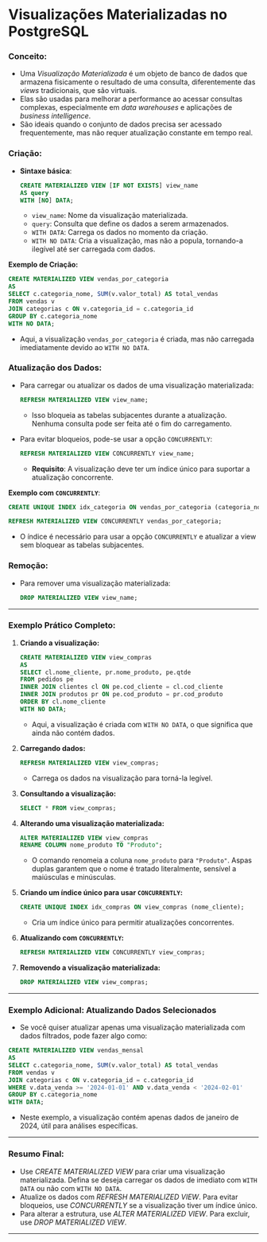 # **Visualizações Materializadas no PostgreSQL**

### **Conceito:**

- Uma *Visualização Materializada* é um objeto de banco de dados que armazena fisicamente o resultado de uma consulta, diferentemente das *views* tradicionais, que são virtuais.
- Elas são usadas para melhorar a performance ao acessar consultas complexas, especialmente em *data warehouses* e aplicações de *business intelligence*.
- São ideais quando o conjunto de dados precisa ser acessado frequentemente, mas não requer atualização constante em tempo real.

### **Criação:**

- **Sintaxe básica**:
  
  ```sql
  CREATE MATERIALIZED VIEW [IF NOT EXISTS] view_name
  AS query
  WITH [NO] DATA;
  ```

  - `view_name`: Nome da visualização materializada.
  - `query`: Consulta que define os dados a serem armazenados.
  - `WITH DATA`: Carrega os dados no momento da criação.
  - `WITH NO DATA`: Cria a visualização, mas não a popula, tornando-a ilegível até ser carregada com dados.

**Exemplo de Criação:**

```sql
CREATE MATERIALIZED VIEW vendas_por_categoria
AS
SELECT c.categoria_nome, SUM(v.valor_total) AS total_vendas
FROM vendas v
JOIN categorias c ON v.categoria_id = c.categoria_id
GROUP BY c.categoria_nome
WITH NO DATA;
```

- Aqui, a visualização `vendas_por_categoria` é criada, mas não carregada imediatamente devido ao `WITH NO DATA`.

### **Atualização dos Dados:**

- Para carregar ou atualizar os dados de uma visualização materializada:

  ```sql
  REFRESH MATERIALIZED VIEW view_name;
  ```

  - Isso bloqueia as tabelas subjacentes durante a atualização. Nenhuma consulta pode ser feita até o fim do carregamento.

- Para evitar bloqueios, pode-se usar a opção `CONCURRENTLY`:

  ```sql
  REFRESH MATERIALIZED VIEW CONCURRENTLY view_name;
  ```

  - **Requisito**: A visualização deve ter um índice único para suportar a atualização concorrente.
  
**Exemplo com `CONCURRENTLY`**:
  
```sql
CREATE UNIQUE INDEX idx_categoria ON vendas_por_categoria (categoria_nome);

REFRESH MATERIALIZED VIEW CONCURRENTLY vendas_por_categoria;
```

- O índice é necessário para usar a opção `CONCURRENTLY` e atualizar a view sem bloquear as tabelas subjacentes.

### **Remoção:**

- Para remover uma visualização materializada:

  ```sql
  DROP MATERIALIZED VIEW view_name;
  ```

---

### **Exemplo Prático Completo:**

1. **Criando a visualização:**

   ```sql
   CREATE MATERIALIZED VIEW view_compras
   AS
   SELECT cl.nome_cliente, pr.nome_produto, pe.qtde
   FROM pedidos pe
   INNER JOIN clientes cl ON pe.cod_cliente = cl.cod_cliente
   INNER JOIN produtos pr ON pe.cod_produto = pr.cod_produto
   ORDER BY cl.nome_cliente
   WITH NO DATA;
   ```

   - Aqui, a visualização é criada com `WITH NO DATA`, o que significa que ainda não contém dados.

2. **Carregando dados:**

   ```sql
   REFRESH MATERIALIZED VIEW view_compras;
   ```

   - Carrega os dados na visualização para torná-la legível.

3. **Consultando a visualização:**

   ```sql
   SELECT * FROM view_compras;
   ```

4. **Alterando uma visualização materializada:**

   ```sql
   ALTER MATERIALIZED VIEW view_compras
   RENAME COLUMN nome_produto TO "Produto";
   ```

   - O comando renomeia a coluna `nome_produto` para `"Produto"`. Aspas duplas garantem que o nome é tratado literalmente, sensível a maiúsculas e minúsculas.

5. **Criando um índice único para usar `CONCURRENTLY`:**

   ```sql
   CREATE UNIQUE INDEX idx_compras ON view_compras (nome_cliente);
   ```

   - Cria um índice único para permitir atualizações concorrentes.

6. **Atualizando com `CONCURRENTLY`:**

   ```sql
   REFRESH MATERIALIZED VIEW CONCURRENTLY view_compras;
   ```

7. **Removendo a visualização materializada:**

   ```sql
   DROP MATERIALIZED VIEW view_compras;
   ```

---

### **Exemplo Adicional: Atualizando Dados Selecionados**

- Se você quiser atualizar apenas uma visualização materializada com dados filtrados, pode fazer algo como:

```sql
CREATE MATERIALIZED VIEW vendas_mensal
AS
SELECT c.categoria_nome, SUM(v.valor_total) AS total_vendas
FROM vendas v
JOIN categorias c ON v.categoria_id = c.categoria_id
WHERE v.data_venda >= '2024-01-01' AND v.data_venda < '2024-02-01'
GROUP BY c.categoria_nome
WITH DATA;
```

- Neste exemplo, a visualização contém apenas dados de janeiro de 2024, útil para análises específicas.

---

### **Resumo Final:**

- Use *CREATE MATERIALIZED VIEW* para criar uma visualização materializada. Defina se deseja carregar os dados de imediato com `WITH DATA` ou não com `WITH NO DATA`.
- Atualize os dados com *REFRESH MATERIALIZED VIEW*. Para evitar bloqueios, use *CONCURRENTLY* se a visualização tiver um índice único.
- Para alterar a estrutura, use *ALTER MATERIALIZED VIEW*. Para excluir, use *DROP MATERIALIZED VIEW*.

---
